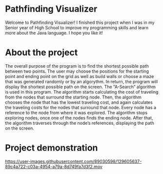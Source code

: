 # Pathfinding Visualizer

Welcome to Pathfinding Visualizer! I finished this project when I was in my Senior year of High School to improve my programming skills and 
learn more about the Java language. I hope you like it! 


# About the project 

The overall purpose of the program is to find the shortest possible path between two points. The user may choose the positions for the starting point and ending point on the grid as well as build walls or choose a maze that was generated randomly or by an algorythm. In return, the program will display the shortest possible path on the screen. 
The “A-Search” algorithm is used in this program. The algorithm starts calculating the cost of traveling from the nodes that surround the starting node. 
Then, the algorithm chooses the node that has the lowest traveling cost, and again calculates the traveling costs for the nodes that surround that node. 
Every node has a reference to the node from where it was explored. The algorithm stops exploring nodes, once one of the nodes finds the ending node. 
After that, the algorithm traverses through the node’s references, displaying the path on the screen. 

# Project demonstration
https://user-images.githubusercontent.com/89030598/129605637-89c4a722-c03a-4954-a79a-8d749fa7d3f2.mov


